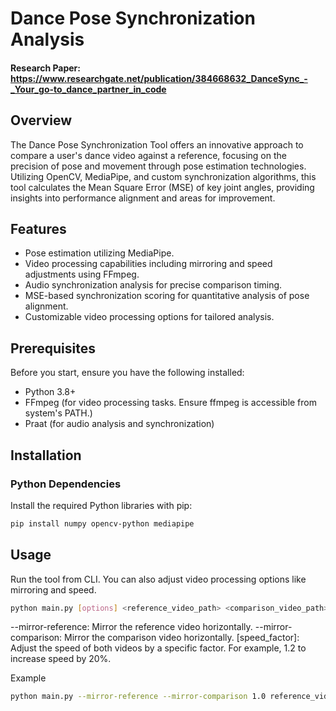 # Dance Pose Synchronization Analysis

#### Research Paper: https://www.researchgate.net/publication/384668632_DanceSync_-_Your_go-to_dance_partner_in_code
## Overview
The Dance Pose Synchronization Tool offers an innovative approach to compare a user's dance video against a reference, focusing on the precision of pose and movement through pose estimation technologies. Utilizing OpenCV, MediaPipe, and custom synchronization algorithms, this tool calculates the Mean Square Error (MSE) of key joint angles, providing insights into performance alignment and areas for improvement.

## Features
- Pose estimation utilizing MediaPipe.
- Video processing capabilities including mirroring and speed adjustments using FFmpeg.
- Audio synchronization analysis for precise comparison timing.
- MSE-based synchronization scoring for quantitative analysis of pose alignment.
- Customizable video processing options for tailored analysis.

## Prerequisites
Before you start, ensure you have the following installed:
- Python 3.8+
- FFmpeg (for video processing tasks. Ensure ffmpeg is accessible from system's PATH.)
- Praat (for audio analysis and synchronization)


## Installation

### Python Dependencies
Install the required Python libraries with pip:
```sh
pip install numpy opencv-python mediapipe
```

## Usage
Run the tool from CLI. You can also adjust video processing options like mirroring and speed.
```sh
python main.py [options] <reference_video_path> <comparison_video_path>
```
--mirror-reference: Mirror the reference video horizontally.
--mirror-comparison: Mirror the comparison video horizontally.
[speed_factor]: Adjust the speed of both videos by a specific factor. For example, 1.2 to increase speed by 20%.

Example
```sh
python main.py --mirror-reference --mirror-comparison 1.0 reference_video.mp4 comparison_video.mp4
```
